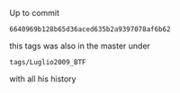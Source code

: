 Up to commit

`6640969b128b65d36aced635b2a9397078af6b62`

this tags was also in the master under

`tags/Luglio2009_BTF`

with all his history